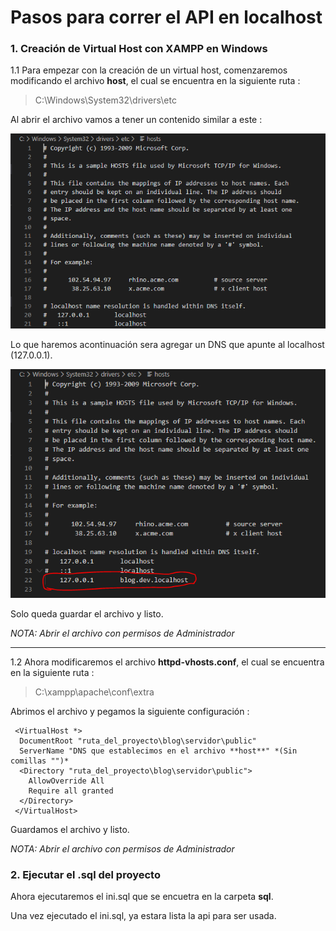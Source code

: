 # Pasos para correr el API en localhost

### 1. Creación de Virtual Host con XAMPP en Windows

1.1 Para empezar con la creación de un virtual host, comenzaremos modificando el archivo **host**, el cual se encuentra en la siguiente ruta : 

> C:\Windows\System32\drivers\etc

Al abrir el archivo vamos a tener un contenido similar a este :

![VirtualHost1](imgReadme/virtualHost1.PNG "VirtualHost1")

Lo que haremos acontinuación sera agregar un DNS que apunte al localhost (127.0.0.1). 

![VirtualHost2](imgReadme/virtualHost2.PNG "VirtualHost2")

Solo queda guardar el archivo y listo.

*NOTA: Abrir el archivo con permisos de Administrador*

---

1.2 Ahora modificaremos el archivo **httpd-vhosts.conf**, el cual se encuentra en la siguiente ruta : 

> C:\xampp\apache\conf\extra

Abrimos el archivo y pegamos la siguiente configuración : 

```
 <VirtualHost *>
  DocumentRoot "ruta_del_proyecto\blog\servidor\public"
  ServerName "DNS que establecimos en el archivo **host**" *(Sin comillas "")*
  <Directory "ruta_del_proyecto\blog\servidor\public">
    AllowOverride All
    Require all granted
  </Directory>
 </VirtualHost>
 ```

Guardamos el archivo y listo.

*NOTA: Abrir el archivo con permisos de Administrador*

### 2. Ejecutar el .sql del proyecto

Ahora ejecutaremos el ini.sql que se encuetra en la carpeta **sql**.

Una vez ejecutado el ini.sql, ya estara lista la api para ser usada.

 


